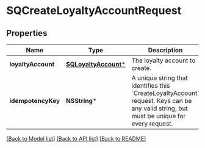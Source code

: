 # SQCreateLoyaltyAccountRequest

## Properties
Name | Type | Description | Notes
------------ | ------------- | ------------- | -------------
**loyaltyAccount** | [**SQLoyaltyAccount***](SQLoyaltyAccount.md) | The loyalty account to create. | 
**idempotencyKey** | **NSString*** | A unique string that identifies this &#x60;CreateLoyaltyAccount&#x60; request.  Keys can be any valid string, but must be unique for every request. | 

[[Back to Model list]](../README.md#documentation-for-models) [[Back to API list]](../README.md#documentation-for-api-endpoints) [[Back to README]](../README.md)


